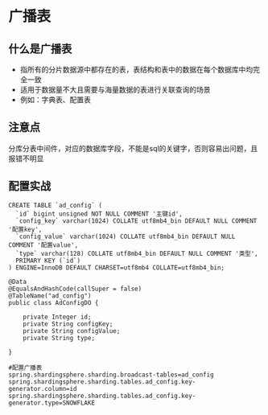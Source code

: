 # 广播表

 

## 什么是广播表

- 指所有的分片数据源中都存在的表，表结构和表中的数据在每个数据库中均完全一致
- 适用于数据量不大且需要与海量数据的表进行关联查询的场景
- 例如：字典表、配置表

 

## 注意点

 

分库分表中间件，对应的数据库字段，不能是sql的关键字，否则容易出问题，且报错不明显

 

## 配置实战

 

```
CREATE TABLE `ad_config` (
  `id` bigint unsigned NOT NULL COMMENT '主键id',
  `config_key` varchar(1024) COLLATE utf8mb4_bin DEFAULT NULL COMMENT '配置key',
  `config_value` varchar(1024) COLLATE utf8mb4_bin DEFAULT NULL COMMENT '配置value',
  `type` varchar(128) COLLATE utf8mb4_bin DEFAULT NULL COMMENT '类型',
  PRIMARY KEY (`id`)
) ENGINE=InnoDB DEFAULT CHARSET=utf8mb4 COLLATE=utf8mb4_bin;
```

 

```
@Data
@EqualsAndHashCode(callSuper = false)
@TableName("ad_config")
public class AdConfigDO {

    private Integer id;
    private String configKey;
    private String configValue;
    private String type;

}
```

 

```
#配置广播表
spring.shardingsphere.sharding.broadcast-tables=ad_config
spring.shardingsphere.sharding.tables.ad_config.key-generator.column=id
spring.shardingsphere.sharding.tables.ad_config.key-generator.type=SNOWFLAKE
```